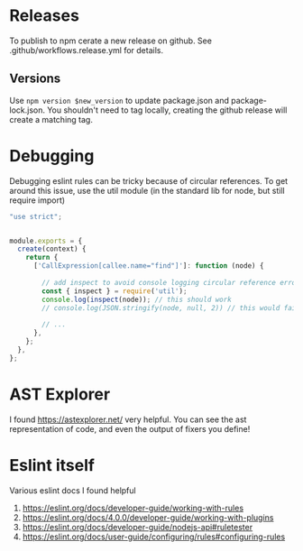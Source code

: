 # Releases
To publish to npm cerate a new release on github.
See .github/workflows.release.yml for details.

## Versions
Use `npm version $new_version` to update package.json and package-lock.json.
You shouldn't need to tag locally, creating the github release will create a matching tag.

# Debugging
Debugging eslint rules can be tricky because of circular references.
To get around this issue, use the util module (in the standard lib for node, but still require import)
```javascript
"use strict";


module.exports = {
  create(context) {
    return {
      ['CallExpression[callee.name="find"]']: function (node) {
        
        // add inspect to avoid console logging circular reference error
        const { inspect } = require('util');
        console.log(inspect(node)); // this should work
        // console.log(JSON.stringify(node, null, 2)) // this would fail
        
        // ...
      },
    };
  },
};
```

# AST Explorer
I found https://astexplorer.net/ very helpful.
You can see the ast representation of code, and even the output of fixers you define!

# Eslint itself
Various eslint docs I found helpful
1. https://eslint.org/docs/developer-guide/working-with-rules
2. https://eslint.org/docs/4.0.0/developer-guide/working-with-plugins
3. https://eslint.org/docs/developer-guide/nodejs-api#ruletester
4. https://eslint.org/docs/user-guide/configuring/rules#configuring-rules
